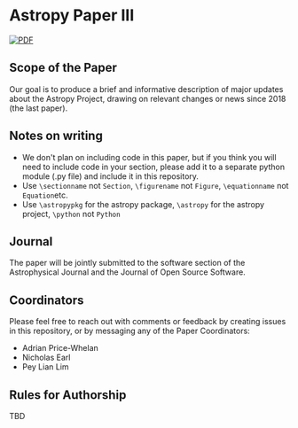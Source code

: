 Astropy Paper III
=================

[![PDF](https://img.shields.io/badge/latex-PDF-blueviolet.svg?style=flat)](https://github.com/astropy/astropy-v5.0-paper/raw/main-pdf/ms.pdf)


Scope of the Paper
------------------

Our goal is to produce a brief and informative description of major updates
about the Astropy Project, drawing on relevant changes or news since 2018 (the
last paper).


Notes on writing
----------------

*  We don't plan on including code in this paper, but if you think you will need
   to include code in your section, please add it to a separate python module
   (.py file) and include it in this repository.
*  Use `\sectionname` not ``Section``, `\figurename` not ``Figure``,
   `\equationname` not ``Equation``etc.
*  Use `\astropypkg` for the astropy package, `\astropy` for the astropy
   project, `\python` not ``Python``


Journal
-------

The paper will be jointly submitted to the software section of the
Astrophysical Journal and the Journal of Open Source Software.


Coordinators
------------

Please feel free to reach out with comments or feedback by creating issues in
this repository, or by messaging any of the Paper Coordinators:

- Adrian Price-Whelan
- Nicholas Earl
- Pey Lian Lim


Rules for Authorship
--------------------

TBD

<!-- We would like you to become a co-author if any of the following applies to you:

    You have an official role in the project, as defined on http://www.astropy.org/team.html
    You have contributed code to the core package
    You have contributed to one of the following pieces of infrastructure:
        Astropy-helpers
        Package-template
        Ci-helpers
        Sphinx-automodapi
        astropy tutorial
        Website
    You have contributed to one of the following ‘core’ affiliated packages (packages planned and developed by the Astropy core team for key functionality that may be merged into core in the future):
        Photutils
        Specutils
        Regions
        Reproject
        ccdproc

If you would like to be a co-author, please complete the form [here](https://docs.google.com/forms/d/1UOA7-fqWy5aeGtW54gNFHiMvs53ahOMrfJtFJiS0fyQ/).   If the above does not apply to you but you feel that you should still be considered for co-authorship, please complete the form and your application will be reviewed.

The coordination committee has determine that the author order will be
'The Astropy Collaboration' as the first author, followed by people
who have contributed significantly to the paper, in order of
contribution level (or alphabetically where contribution levels are
similar), and all other authors will then be listed alphabetically. A
note will be included to indicate the author list and how it was
determined. Final decisions about author order will be made by Kelle
Cruz (on behalf of the Astropy Coordination Committee) and Steve
Crawford (on behalf of the Paper II coordination committee). -->
